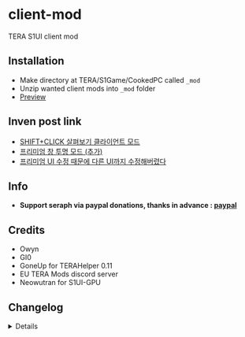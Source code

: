 # client-mod
TERA S1UI client mod

## Installation
- Make directory at TERA/S1Game/CookedPC called `_mod`
- Unzip wanted client mods into `_mod` folder
- [Preview](https://seraphinush-gaming.tumblr.com/teramod)

## Inven post link
- [SHIFT+CLICK 살펴보기 클라이언트 모드](http://www.inven.co.kr/board/tera/2152/27713)
- [프리미엄 창 투명 모드 (추가)](http://www.inven.co.kr/board/tera/2152/27473)
- [프리미엄 UI 수정 때문에 다른 UI까지 수정해버렸다](http://www.inven.co.kr/board/tera/2152/27481)

## Info
- **Support seraph via paypal donations, thanks in advance : [paypal](https://www.paypal.me/seraphinush)**

## Credits
- Owyn
- GI0
- GoneUp for TERAHelper 0.11
- EU TERA Mods discord server
- Neowutran for S1UI-GPU

## Changelog
<details>

    2018.10.15
    - Fixed Chat2 for KR
    2018.10.14
    - Restored PremiumWindow zip files
    2018.10.13
    - Added S1UI_Chat2
    2018.10.07
    - Removed S1UI_MiniMap
    - Removed S1UI_PremiumWindow
    2018.08.02
    - Updated CharacterWindow
    2018.07.31
    - Fixed CharacterWindow debuff color issue
    - Fixed PremiumWindow unclickable icon issue
    2018.07.30
    - Initial online commit
    - Removed incorrect PremiumWindow gtx file

</details>

